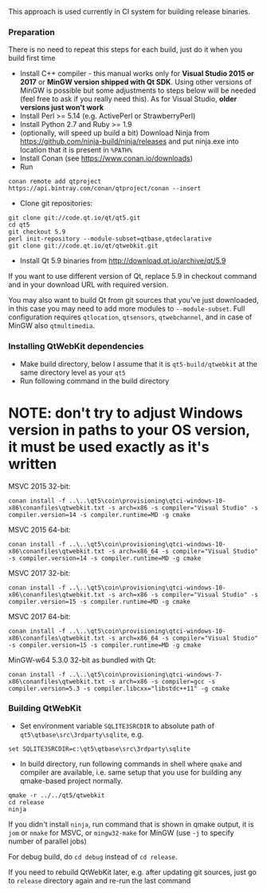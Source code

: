 This approach is used currently in CI system for building release binaries.

### Preparation

There is no need to repeat this steps for each build, just do it when you build first time

* Install C++ compiler - this manual works only for **Visual Studio 2015 or 2017** or **MinGW version shipped with Qt SDK**. Using other versions of MinGW is possible but some adjustments to steps below will be needed (feel free to ask if you really need this). As for Visual Studio, **older versions just won't work**
* Install Perl >= 5.14 (e.g. ActivePerl or StrawberryPerl)
* Install Python 2.7 and Ruby >= 1.9
* (optionally, will speed up build a bit) Download Ninja from https://github.com/ninja-build/ninja/releases and put ninja.exe into location that it is present in `%PATH%`
* Install Conan (see https://www.conan.io/downloads)
* Run 
```
conan remote add qtproject https://api.bintray.com/conan/qtproject/conan --insert
```
* Clone git repositories:
```
git clone git://code.qt.io/qt/qt5.git
cd qt5
git checkout 5.9
perl init-repository --module-subset=qtbase,qtdeclarative
git clone git://code.qt.io/qt/qtwebkit.git
```
* Install Qt 5.9 binaries from http://download.qt.io/archive/qt/5.9

If you want to use different version of Qt, replace 5.9 in checkout command and in your download URL with required version.

You may also want to build Qt from git sources that you've just downloaded, in this case you may need to add more modules to `--module-subset`. Full configuration requires `qtlocation`, `qtsensors`, `qtwebchannel`, and in case of MinGW also `qtmultimedia`.

### Installing QtWebKit dependencies

* Make build directory, below I assume that it is `qt5-build/qtwebkit` at the same directory level as your `qt5`
* Run following command in the build directory 

# **NOTE: don't try to adjust Windows version in paths to your OS version, it must be used exactly as it's written**

MSVC 2015 32-bit:
```
conan install -f ..\..\qt5\coin\provisioning\qtci-windows-10-x86\conanfiles\qtwebkit.txt -s arch=x86 -s compiler="Visual Studio" -s compiler.version=14 -s compiler.runtime=MD -g cmake
```

MSVC 2015 64-bit:
```
conan install -f ..\..\qt5\coin\provisioning\qtci-windows-10-x86\conanfiles\qtwebkit.txt -s arch=x86_64 -s compiler="Visual Studio" -s compiler.version=14 -s compiler.runtime=MD -g cmake
```

MSVC 2017 32-bit:
```
conan install -f ..\..\qt5\coin\provisioning\qtci-windows-10-x86\conanfiles\qtwebkit.txt -s arch=x86 -s compiler="Visual Studio" -s compiler.version=15 -s compiler.runtime=MD -g cmake
```

MSVC 2017 64-bit:
```
conan install -f ..\..\qt5\coin\provisioning\qtci-windows-10-x86\conanfiles\qtwebkit.txt -s arch=x86_64 -s compiler="Visual Studio" -s compiler.version=15 -s compiler.runtime=MD -g cmake
```

MinGW-w64 5.3.0 32-bit as bundled with Qt:
```
conan install -f ..\..\qt5\coin\provisioning\qtci-windows-7-x86\conanfiles\qtwebkit.txt -s arch=x86 -s compiler=gcc -s compiler.version=5.3 -s compiler.libcxx="libstdc++11" -g cmake
```

### Building QtWebKit

* Set environment variable `SQLITE3SRCDIR` to absolute path of `qt5\qtbase\src\3rdparty\sqlite`, e.g.
```
set SQLITE3SRCDIR=c:\qt5\qtbase\src\3rdparty\sqlite
```
* In build directory, run following commands in shell where `qmake` and compiler are available, i.e. same setup that you use for building any qmake-based project normally.
```
qmake -r ../../qt5/qtwebkit
cd release
ninja
```
If you didn't install `ninja`, run command that is shown in qmake output, it is `jom` or `nmake` for MSVC, or `mingw32-make` for MinGW (use `-j` to specify number of parallel jobs)

For debug build, do `cd debug` instead of `cd release`.

If you need to rebuild QtWebKit later, e.g. after updating git sources, just go to `release` directory again and re-run the last command